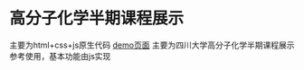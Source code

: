 # 高分子化学半期课程展示 
主要为html+css+js原生代码
[demo页面](https://junzhou-712.github.io/polychem-midterm-asinmt/)
主要为四川大学高分子化学半期课程展示参考使用，基本功能由js实现
